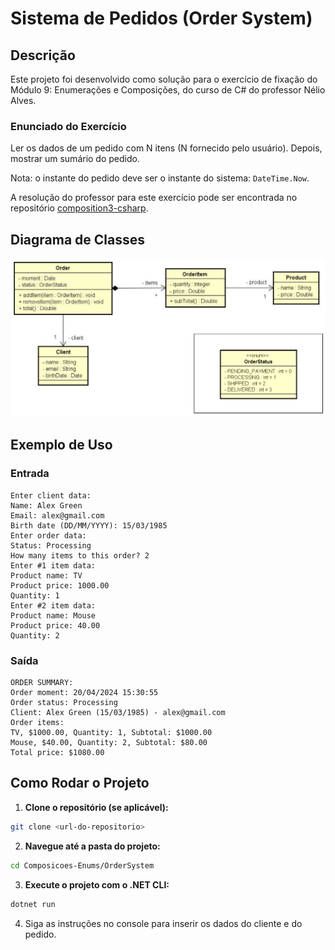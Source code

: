 # Sistema de Pedidos (Order System)

## Descrição

Este projeto foi desenvolvido como solução para o exercício de fixação do Módulo 9: Enumerações e Composições, do curso de C# do professor Nélio Alves.

### Enunciado do Exercício

Ler os dados de um pedido com N itens (N fornecido pelo usuário). 
Depois, mostrar um sumário do pedido.

Nota: o instante do pedido deve ser o instante do sistema: `DateTime.Now`.

A resolução do professor para este exercício pode ser encontrada no repositório [composition3-csharp](https://github.com/acenelio/composition3-csharp).

## Diagrama de Classes

![Diagrama de Classes](ClassDiagram.webp)

## Exemplo de Uso

### Entrada

```
Enter client data:
Name: Alex Green
Email: alex@gmail.com
Birth date (DD/MM/YYYY): 15/03/1985
Enter order data:
Status: Processing
How many items to this order? 2
Enter #1 item data:
Product name: TV
Product price: 1000.00
Quantity: 1
Enter #2 item data:
Product name: Mouse
Product price: 40.00
Quantity: 2
```

### Saída

```
ORDER SUMMARY:
Order moment: 20/04/2024 15:30:55
Order status: Processing
Client: Alex Green (15/03/1985) - alex@gmail.com
Order items:
TV, $1000.00, Quantity: 1, Subtotal: $1000.00
Mouse, $40.00, Quantity: 2, Subtotal: $80.00
Total price: $1080.00
```

## Como Rodar o Projeto

1.  **Clone o repositório (se aplicável):**
  ```bash
  git clone <url-do-repositorio>
  ```

2.  **Navegue até a pasta do projeto:**
  ```bash
  cd Composicoes-Enums/OrderSystem
  ```

3.  **Execute o projeto com o .NET CLI:**
  ```bash
  dotnet run
  ```

4.  Siga as instruções no console para inserir os dados do cliente e do pedido.


